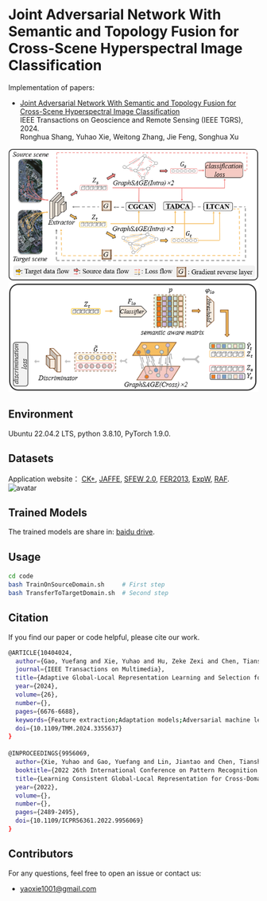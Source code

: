 # Joint Adversarial Network With Semantic and Topology Fusion for Cross-Scene Hyperspectral Image Classification
Implementation of papers:
- [Joint Adversarial Network With Semantic and Topology Fusion for Cross-Scene Hyperspectral Image Classification](https://ieeexplore.ieee.org/abstract/document/10559841)  
  IEEE Transactions on Geoscience and Remote Sensing (IEEE TGRS), 2024.  
  Ronghua Shang, Yuhao Xie, Weitong Zhang, Jie Feng, Songhua Xu

<div align=center>
	<img src="./figures/framework.png" alt="Image 1"/>
</div>
<div align=center>
	<img src="./figures/CGCAN.png"/>
</div>
<!-- <div style="text-align: center;">
  <img src="./figures/CGCAN.png" alt="Image 1" style="display: inline-block; margin-right: 10px;"/>
  <img src="./figures/TADCA.png" alt="Image 2" style="display: inline-block; margin-right: 10px;"/>
  <img src="./figures/LTCAN.png" alt="Image 3" style="display: inline-block;"/>
</div> -->

## Environment
Ubuntu 22.04.2 LTS, python 3.8.10, PyTorch 1.9.0.
## Datasets
Application website： [CK+](http://www.jeffcohn.net/wp-content/uploads/2020/10/2020.10.26_CK-AgreementForm.pdf100.pdf.pdf), [JAFFE](https://zenodo.org/record/3451524#.YXdc1hpBw9E), [SFEW 2.0](https://cs.anu.edu.au/few/AFEW.html), [FER2013](https://www.kaggle.com/c/challenges-in-representation-learning-facial-expression-recognition-challenge/data), [ExpW](http://mmlab.ie.cuhk.edu.hk/projects/socialrelation/index.html), [RAF](http://www.whdeng.cn/raf/model1.html).
![avatar](./figures/6_datasets.png)
## Trained Models
The trained models are share in: [baidu drive](https://pan.baidu.com/s/1Uhf4XeEFjHd2OgjvMNORnA?pwd=oi5d).
## Usage
```bash
cd code
bash TrainOnSourceDomain.sh     # First step
bash TransferToTargetDomain.sh  # Second step
```
## Citation
If you find our paper or code helpful, please cite our work.
```bash
@ARTICLE{10404024,
  author={Gao, Yuefang and Xie, Yuhao and Hu, Zeke Zexi and Chen, Tianshui and Lin, Liang},
  journal={IEEE Transactions on Multimedia}, 
  title={Adaptive Global-Local Representation Learning and Selection for Cross-Domain Facial Expression Recognition}, 
  year={2024},
  volume={26},
  number={},
  pages={6676-6688},
  keywords={Feature extraction;Adaptation models;Adversarial machine learning;Face recognition;Semantics;Data models;Representation learning;Domain adaptation;adverserial learning;Pseudo label generation;Facial expression recognition},
  doi={10.1109/TMM.2024.3355637}
}

@INPROCEEDINGS{9956069,
  author={Xie, Yuhao and Gao, Yuefang and Lin, Jiantao and Chen, Tianshui},
  booktitle={2022 26th International Conference on Pattern Recognition (ICPR)}, 
  title={Learning Consistent Global-Local Representation for Cross-Domain Facial Expression Recognition}, 
  year={2022},
  volume={},
  number={},
  pages={2489-2495},
  doi={10.1109/ICPR56361.2022.9956069}
}
```
## Contributors
For any questions, feel free to open an issue or contact us:
- <a href="mailto:yaoxie1001@gmail.com">yaoxie1001@gmail.com</a>

